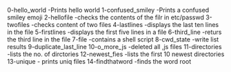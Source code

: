 0-hello_world -Prints hello world
1-confused_smiley -Prints a confused smiley emoji
2-hellofile -checks the contents of the filr in etc/passwd
3-twofiles -checks content of two files 
4-lastlines -displays the last ten lines in the file
5-firstlines -displays the first five lines in a file
6-third_line -returs the third line in the file
7-file -contains a shell script
8-cwd_state -write list results
9-duplicate_last_line
10-o_more_js -deleted all ,js files
11-directories -lists the no. of dirctories 
12-newest_fies -lists the first 10 newest directories
13-unique - prints uniq files
14-findthatword -finds the word root
